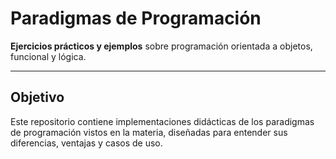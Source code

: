 # Paradigmas de Programación  
**Ejercicios prácticos y ejemplos** sobre programación orientada a objetos, funcional y lógica.  

---

## Objetivo  
Este repositorio contiene implementaciones didácticas de los paradigmas de programación vistos en la materia, diseñadas para entender sus diferencias, ventajas y casos de uso.
